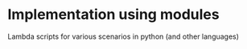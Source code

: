# Implementation using modules

Lambda scripts for various scenarios in python (and other languages)
